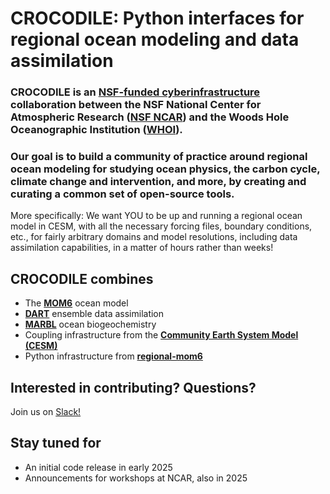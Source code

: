 # CROCODILE: Python interfaces for regional ocean modeling and data assimilation

### CROCODILE is an [NSF-funded cyberinfrastructure](https://new.nsf.gov/funding/opportunities/cssi-cyberinfrastructure-sustained-scientific-innovation) collaboration between the NSF National Center for Atmospheric Research ([NSF NCAR](https://ncar.ucar.edu/)) and the Woods Hole Oceanographic Institution ([WHOI](https://www.whoi.edu/)).

### Our goal is to build a community of practice around regional ocean modeling for studying ocean physics, the carbon cycle, climate change and intervention, and more, by creating and curating a common set of open-source tools.

More specifically: We want YOU to be up and running a regional ocean model in CESM, with all the necessary forcing files, boundary conditions, etc., for fairly arbitrary domains and model resolutions, including data assimilation capabilities, in a matter of hours rather than weeks!

## CROCODILE combines
- The **[MOM6](https://mom6.readthedocs.io/)** ocean model
- **[DART](https://dart.ucar.edu/)** ensemble data assimilation
- **[MARBL](https://marbl.readthedocs.io/)** ocean biogeochemistry
- Coupling infrastructure from the **[Community Earth System Model (CESM)](https://www.cesm.ucar.edu/)**
- Python infrastructure from **[regional-mom6](https://github.com/COSIMA/regional-mom6)**

## Interested in contributing? Questions?
Join us on [Slack!](https://crocodile-org.slack.com/)

## Stay tuned for
- An initial code release in early 2025
- Announcements for workshops at NCAR, also in 2025
